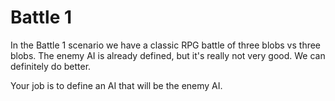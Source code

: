# Battle 1
In the Battle 1 scenario we have a classic RPG battle of three blobs vs three blobs.  The enemy AI is already defined, but it's really not very good.  We can definitely do better.  

Your job is to define an AI that will be the enemy AI.  